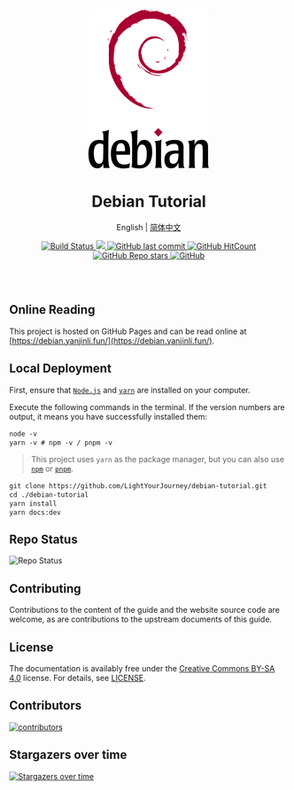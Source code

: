 <!--suppress HtmlDeprecatedAttribute -->
<p align="center">
  <a href="https://debian.yanjinli.fun/">
    <img alt="logo" src="./docs/public/images/debian.svg"/>
  </a>
</p>

<h1 align="center"><strong>Debian Tutorial</strong></h1>

<div align="center">

English | [简体中文](./README.zh-CN.md)

</div>

<p align="center">
  <a
    href="https://actions-badge.atrox.dev/LightYourJourney/debian-tutorial/goto?ref=main"
   >
    <img
      alt="Build Status"
      src="https://img.shields.io/endpoint.svg?url=https%3A%2F%2Factions-badge.atrox.dev%2FLightYourJourney%2Fdebian-tutorial%2Fbadge%3Fref%3Dmain&style=flat"
    />
  </a>
  <a
    href="https://hits.seeyoufarm.com"
  >
    <img
      src="https://hits.seeyoufarm.com/api/count/incr/badge.svg?url=https%3A%2F%2Fgithub.com%2FLightYourJourney%2Fdebian-tutorial&count_bg=%2379C83D&title_bg=%23555555&icon=&icon_color=%23E7E7E7&title=hits&edge_flat=false"
    />
  </a>
  <a
    href="https://github.com/LightYourJourney/debian-tutorial"
    target="_blank"
    rel="noopener noreferrer"
  >
    <img
      alt="GitHub last commit"
      src="https://img.shields.io/github/last-commit/LightYourJourney/debian-tutorial"
    />
  </a>
  </a>
  <a
    href="https://github.com/LightYourJourney/debian-tutorial"
    target="_blank"
    rel="noopener noreferrer"
  >
    <img
      alt="GitHub HitCount"
      src="https://views.whatilearened.today/views/github/LightYourJourney/debian-tutorial.svg"
    />
  </a>
  <a
    href="https://github.com/LightYourJourney/debian-tutorial"
    target="_blank"
    rel="noopener noreferrer"
  >
    <img
      alt="GitHub Repo stars"
      src="https://img.shields.io/github/stars/LightYourJourney/debian-tutorial?style=social"
    />
  </a>
  <a
    href="https://github.com/LightYourJourney/debian-tutorial/blob/main/LICENSE"
    target="_blank"
    rel="noopener noreferrer"
  >
    <img
      alt="GitHub"
      src="https://img.shields.io/github/license/LightYourJourney/debian-tutorial"
    >
  </a>
</p>

<div align="center">
<img src="https://cdn.jsdelivr.net/gh/eryajf/tu@main/img/image_20240420_214408.gif" width="800"  height="3">
</div><br>

## Online Reading

This project is hosted on GitHub Pages and can be read online at [https://debian.yanjinli.fun/](https://debian.yanjinli.fun/).

## Local Deployment

First, ensure that [`Node.js`](https://nodejs.org/) and [`yarn`](https://yarnpkg.com/) are installed on your computer.

Execute the following commands in the terminal. If the version numbers are output, it means you have successfully installed them:

```shell
node -v
yarn -v # npm -v / pnpm -v
```

> This project uses `yarn` as the package manager, but you can also use [`npm`](https://www.npmjs.com/) or [`pnpm`](https://pnpm.io/).

```shell
git clone https://github.com/LightYourJourney/debian-tutorial.git
cd ./debian-tutorial
yarn install
yarn docs:dev
```

## Repo Status

![Repo Status](https://repobeats.axiom.co/api/embed/249f1051699537518d580cf67ef0f81d4519e9a2.svg)

## Contributing

Contributions to the content of the guide and the website source code are welcome, as are contributions to the upstream documents of this guide.

## License

The documentation is availably free under the [Creative Commons BY-SA 4.0](https://creativecommons.org/licenses/by-sa/4.0/) license. For details, see [LICENSE](https://github.com/LightYourJourney/debian-tutorial/blob/main/LICENSE).

## Contributors

<a href="https://github.com/LightYourJourney/debian-tutorial/graphs/contributors">
  <img src="https://contrib.rocks/image?repo=LightYourJourney/debian-tutorial" alt="contributors"/>
</a>

## Stargazers over time

[![Stargazers over time](https://starchart.cc/LightYourJourney/debian-tutorial.svg?variant=adaptive)](https://starchart.cc/LightYourJourney/debian-tutorial)
